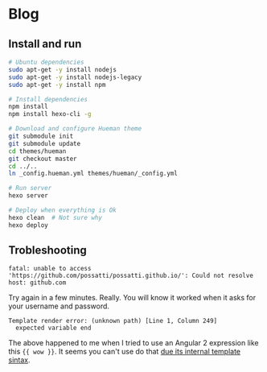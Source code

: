 Blog
====

Install and run
---------------

```sh
# Ubuntu dependencies
sudo apt-get -y install nodejs
sudo apt-get -y install nodejs-legacy
sudo apt-get -y install npm

# Install dependencies
npm install
npm install hexo-cli -g

# Download and configure Hueman theme
git submodule init
git submodule update
cd themes/hueman
git checkout master
cd ../..
ln _config.hueman.yml themes/hueman/_config.yml

# Run server
hexo server

# Deploy when everything is Ok
hexo clean  # Not sure why
hexo deploy
```


Trobleshooting
--------------

```
fatal: unable to access 'https://github.com/possatti/possatti.github.io/': Could not resolve host: github.com
```

Try again in a few minutes. Really. You will know it worked when it asks for your username and password.

```
Template render error: (unknown path) [Line 1, Column 249]
  expected variable end
```

The above happened to me when I tried to use an Angular 2 expression like this `{{ wow }}`. It seems you can't use do that [due its internal template sintax](https://hexo.io/docs/troubleshooting.html#Escape-Contents).
